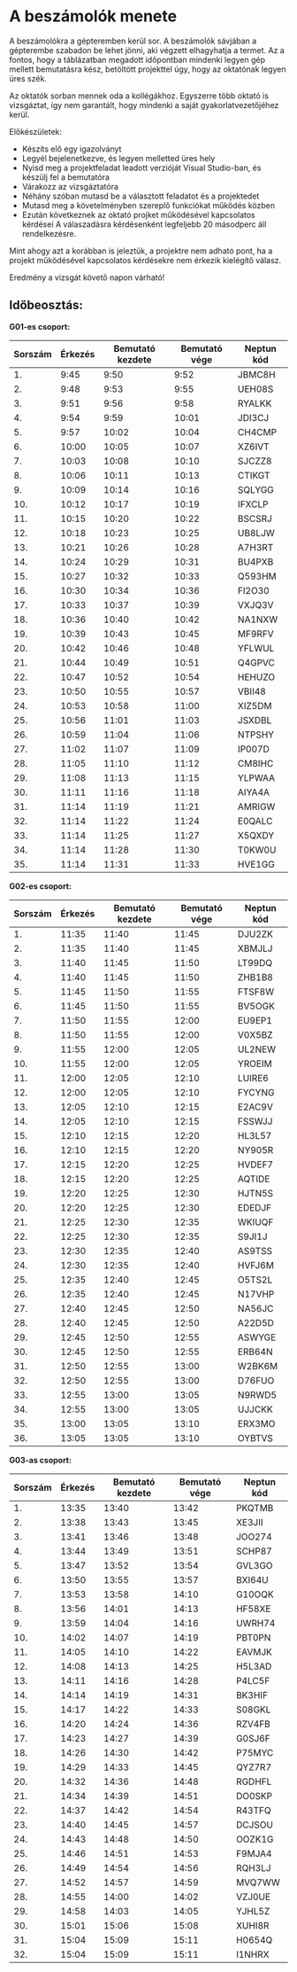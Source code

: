 # A beszámolók menete

A beszámolókra a gépteremben kerül sor. A beszámolók sávjában a gépterembe szabadon be lehet jönni, aki végzett elhagyhatja a termet. Az a fontos, hogy a táblázatban megadott időpontban mindenki legyen gép mellett bemutatásra kész, betöltött projekttel úgy, hogy az oktatónak legyen üres szék. 

Az oktatók sorban mennek oda a kollégákhoz. Egyszerre több oktató is vizsgáztat, így nem garantált, hogy mindenki a saját gyakorlatvezetőjéhez kerül.  

Előkészületek:

- Készíts elő egy igazolványt
- Legyél bejelenetkezve, és legyen melletted üres hely
- Nyisd meg a projektfeladat leadott verzióját Visual Studio-ban, és készülj fel a bemutatóra
- Várakozz az vizsgáztatóra
- Néhány szóban mutasd be a választott feladatot és a projektedet
- Mutasd meg a követelményben szereplő funkciókat működés közben
- Ezután következnek az oktató projket működésével kapcsolatos kérdései A válaszadásra kérdésenként legfeljebb 20 másodperc áll rendelkezésre. 

Mint ahogy azt a korábban is jeleztük, a projektre nem adható pont, ha a projekt működésével kapcsolatos kérdésekre nem érkezik kielégítő válasz. 

Eredmény a vizsgát követő napon várható!

## Időbeosztás:

**G01-es csoport:**

|Sorszám|Érkezés|Bemutató kezdete|Bemutató vége|Neptun kód|
|----|----|-----|----|----|
|1.|9:45|9:50|9:52|JBMC8H|
|2.|9:48|9:53|9:55|UEH08S|
|3.|9:51|9:56|9:58|RYALKK|
|4.|9:54|9:59|10:01|JDI3CJ|
|5.|9:57|10:02|10:04|CH4CMP|
|6.|10:00|10:05|10:07|XZ6IVT|
|7.|10:03|10:08|10:10|SJCZZ8|
|8.|10:06|10:11|10:13|CTIKGT|
|9.|10:09|10:14|10:16|SQLYGG|
|10.|10:12|10:17|10:19|IFXCLP|
|11.|10:15|10:20|10:22|BSCSRJ|
|12.|10:18|10:23|10:25|UB8LJW|
|13.|10:21|10:26|10:28|A7H3RT|
|14.|10:24|10:29|10:31|BU4PXB|
|15.|10:27|10:32|10:33|Q593HM|
|16.|10:30|10:34|10:36|FI2O30|
|17.|10:33|10:37|10:39|VXJQ3V|
|18.|10:36|10:40|10:42|NA1NXW|
|19.|10:39|10:43|10:45|MF9RFV|
|20.|10:42|10:46|10:48|YFLWUL|
|21.|10:44|10:49|10:51|Q4GPVC|
|22.|10:47|10:52|10:54|HEHUZO|
|23.|10:50|10:55|10:57|VBII48|
|24.|10:53|10:58|11:00|XIZ5DM|
|25.|10:56|11:01|11:03|JSXDBL|
|26.|10:59|11:04|11:06|NTPSHY|
|27.|11:02|11:07|11:09|IP007D|
|28.|11:05|11:10|11:12|CM8IHC|
|29.|11:08|11:13|11:15|YLPWAA|
|30.|11:11|11:16|11:18|AIYA4A|
|31.|11:14|11:19|11:21|AMRIGW|
|32.|11:14|11:22|11:24|E0QALC|
|33.|11:14|11:25|11:27|X5QXDY|
|34.|11:14|11:28|11:30|T0KW0U|
|35.|11:14|11:31|11:33|HVE1GG|




**G02-es csoport:**

|Sorszám|Érkezés|Bemutató kezdete|Bemutató vége|Neptun kód|
|----|---- | -----|----|----|
|1.|11:35|11:40|11:45|DJU2ZK|
|2.|11:35|11:40|11:45|XBMJLJ|
|3.|11:40|11:45|11:50|LT99DQ|
|4.|11:40|11:45|11:50|ZHB1B8|
|5.|11:45|11:50|11:55|FTSF8W|
|6.|11:45|11:50|11:55|BV5OGK|
|7.|11:50|11:55|12:00|EU9EP1|
|8.|11:50|11:55|12:00|V0X5BZ|
|9.|11:55|12:00|12:05|UL2NEW|
|10.|11:55|12:00|12:05|YROEIM|
|11.|12:00|12:05|12:10|LUIRE6|
|12.|12:00|12:05|12:10|FYCYNG|
|13.|12:05|12:10|12:15|E2AC9V|
|14.|12:05|12:10|12:15|FSSWJJ|
|15.|12:10|12:15|12:20|HL3L57|
|16.|12:10|12:15|12:20|NY905R|
|17.|12:15|12:20|12:25|HVDEF7|
|18.|12:15|12:20|12:25|AQTIDE|
|19.|12:20|12:25|12:30|HJTN5S|
|20.|12:20|12:25|12:30|EDEDJF|
|21.|12:25|12:30|12:35|WKIUQF|
|22.|12:25|12:30|12:35|S9JI1J|
|23.|12:30|12:35|12:40|AS9TSS|
|24.|12:30|12:35|12:40|HVFJ6M|
|25.|12:35|12:40|12:45|O5TS2L|
|26.|12:35|12:40|12:45|N17VHP|
|27.|12:40|12:45|12:50|NA56JC|
|28.|12:40|12:45|12:50|A22D5D|
|29.|12:45|12:50|12:55|ASWYGE|
|30.|12:45|12:50|12:55|ERB64N|
|31.|12:50|12:55|13:00|W2BK6M|
|32.|12:50|12:55|13:00|D76FUO|
|33.|12:55|13:00|13:05|N9RWD5|
|34.|12:55|13:00|13:05|UJJCKK|
|35.|13:00|13:05|13:10|ERX3MO|
|36.|13:05|13:05|13:10|OYBTVS|




**G03-as csoport:**

|Sorszám|Érkezés|Bemutató kezdete|Bemutató vége|Neptun kód|
|----|----|-----|----|----|
|1.|13:35|13:40|13:42|PKQTMB|
|2.|13:38|13:43|13:45|XE3JII|
|3.|13:41|13:46|13:48|JOO274|
|4.|13:44|13:49|13:51|SCHP87|
|5.|13:47|13:52|13:54|GVL3GO|
|6.|13:50|13:55|13:57|BXI64U|
|7.|13:53|13:58|14:10|G10OQK|
|8.|13:56|14:01|14:13|HF58XE|
|9.|13:59|14:04|14:16|UWRH74|
|10.|14:02|14:07|14:19|PBT0PN|
|11.|14:05|14:10|14:22|EAVMJK|
|12.|14:08|14:13|14:25|H5L3AD|
|13.|14:11|14:16|14:28|P4LC5F|
|14.|14:14|14:19|14:31|BK3HIF|
|15.|14:17|14:22|14:33|S08GKL|
|16.|14:20|14:24|14:36|RZV4FB|
|17.|14:23|14:27|14:39|G0SJ6F|
|18.|14:26|14:30|14:42|P75MYC|
|19.|14:29|14:33|14:45|QYZ7R7|
|20.|14:32|14:36|14:48|RGDHFL|
|21.|14:34|14:39|14:51|DO0SKP|
|22.|14:37|14:42|14:54|R43TFQ|
|23.|14:40|14:45|14:57|DCJSOU|
|24.|14:43|14:48|14:50|OOZK1G|
|25.|14:46|14:51|14:53|F9MJA4|
|26.|14:49|14:54|14:56|RQH3LJ|
|27.|14:52|14:57|14:59|MVQ7WW|
|28.|14:55|14:00|14:02|VZJ0UE|
|29.|14:58|14:03|14:05|YJHL5Z|
|30.|15:01|15:06|15:08|XUHI8R|
|31.|15:04|15:09|15:11|H0654Q|
|32.|15:04|15:09|15:11|I1NHRX|











